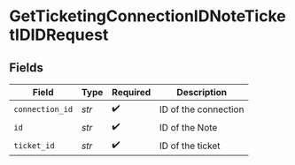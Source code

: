 # GetTicketingConnectionIDNoteTicketIDIDRequest


## Fields

| Field                | Type                 | Required             | Description          |
| -------------------- | -------------------- | -------------------- | -------------------- |
| `connection_id`      | *str*                | :heavy_check_mark:   | ID of the connection |
| `id`                 | *str*                | :heavy_check_mark:   | ID of the Note       |
| `ticket_id`          | *str*                | :heavy_check_mark:   | ID of the ticket     |